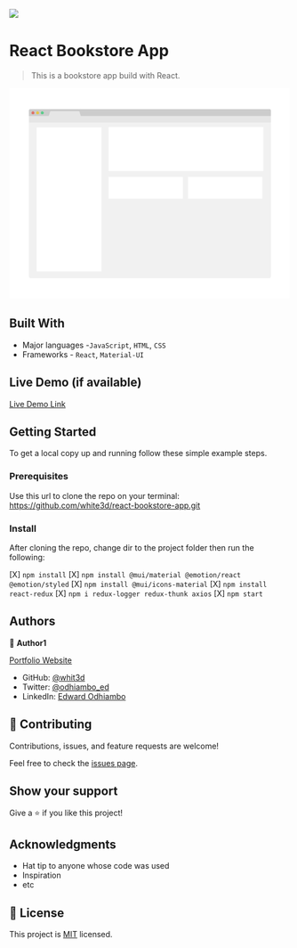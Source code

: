 ![](https://img.shields.io/badge/Microverse-blueviolet)

# React Bookstore App

> This is a bookstore app build with React.

![App Screenshot](app_screenshot.png)


## Built With

- Major languages -`JavaScript`, `HTML`, `CSS`
- Frameworks - `React`, `Material-UI`

## Live Demo (if available)

[Live Demo Link](http://edwardodhiambo.me/react-bookstore-app/)


## Getting Started


To get a local copy up and running follow these simple example steps.

### Prerequisites
Use this url to clone the repo on your terminal: https://github.com/white3d/react-bookstore-app.git

### Install
After cloning the repo, change dir to the project folder then run the following:

[X] `npm install`
[X] `npm install @mui/material @emotion/react @emotion/styled`
[X] `npm install @mui/icons-material`
[X] `npm install react-redux`
[X] `npm i redux-logger redux-thunk axios`
[X] `npm start`



## Authors

👤 **Author1**

[Portfolio Website](https://edwardodhiambo.me/My-Portfolio/)

- GitHub: [@whit3d](https://github.com/white3d)
- Twitter: [@odhiambo_ed](https://twitter.com/odhiambo_ed)
- LinkedIn: [Edward Odhiambo](https://www.linkedin.com/in/edward-odhiambo-6a462a21b/)


## 🤝 Contributing

Contributions, issues, and feature requests are welcome!

Feel free to check the [issues page](https://github.com/white3d/react-bookstore-app/issues).

## Show your support

Give a ⭐ if you like this project!

## Acknowledgments

- Hat tip to anyone whose code was used
- Inspiration
- etc

## 📝 License

This project is [MIT](./MIT.md) licensed.